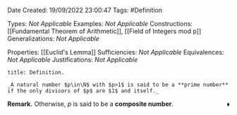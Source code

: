 <div class="topSpace"></div>

Date Created: 19/09/2022 23:00:47
Tags: #Definition

Types: _Not Applicable_
Examples: _Not Applicable_
Constructions: [[Fundamental Theorem of Arithmetic]], [[Field of Integers mod p]]
Generalizations: _Not Applicable_

Properties: [[Euclid's Lemma]]
Sufficiencies: _Not Applicable_
Equivalences: _Not Applicable_
Justifications: _Not Applicable_

``` ad-Definition
title: Definition.

_A natural number $p\in\N$ with $p>1$ is said to be a **prime number** if the only divisors of $p$ are $1$ and itself._

```

**Remark.** Otherwise, $p$ is said to be a **composite number**.<span style="float:right;">$\blacklozenge$</span>
